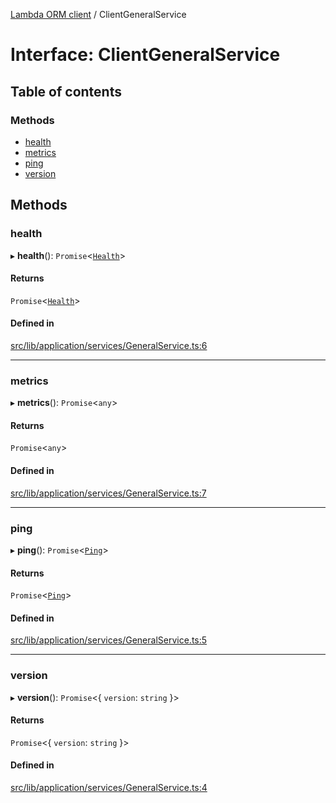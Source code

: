 [Lambda ORM client](../README.md) / ClientGeneralService

# Interface: ClientGeneralService

## Table of contents

### Methods

- [health](ClientGeneralService.md#health)
- [metrics](ClientGeneralService.md#metrics)
- [ping](ClientGeneralService.md#ping)
- [version](ClientGeneralService.md#version)

## Methods

### health

▸ **health**(): `Promise`\<[`Health`](Health.md)\>

#### Returns

`Promise`\<[`Health`](Health.md)\>

#### Defined in

[src/lib/application/services/GeneralService.ts:6](https://github.com/lambda-orm/lambdaorm-client-node/blob/94c96ec28de1a2050723593cb991dc0ebf39ded6/src/lib/application/services/GeneralService.ts#L6)

___

### metrics

▸ **metrics**(): `Promise`\<`any`\>

#### Returns

`Promise`\<`any`\>

#### Defined in

[src/lib/application/services/GeneralService.ts:7](https://github.com/lambda-orm/lambdaorm-client-node/blob/94c96ec28de1a2050723593cb991dc0ebf39ded6/src/lib/application/services/GeneralService.ts#L7)

___

### ping

▸ **ping**(): `Promise`\<[`Ping`](Ping.md)\>

#### Returns

`Promise`\<[`Ping`](Ping.md)\>

#### Defined in

[src/lib/application/services/GeneralService.ts:5](https://github.com/lambda-orm/lambdaorm-client-node/blob/94c96ec28de1a2050723593cb991dc0ebf39ded6/src/lib/application/services/GeneralService.ts#L5)

___

### version

▸ **version**(): `Promise`\<\{ `version`: `string`  }\>

#### Returns

`Promise`\<\{ `version`: `string`  }\>

#### Defined in

[src/lib/application/services/GeneralService.ts:4](https://github.com/lambda-orm/lambdaorm-client-node/blob/94c96ec28de1a2050723593cb991dc0ebf39ded6/src/lib/application/services/GeneralService.ts#L4)
